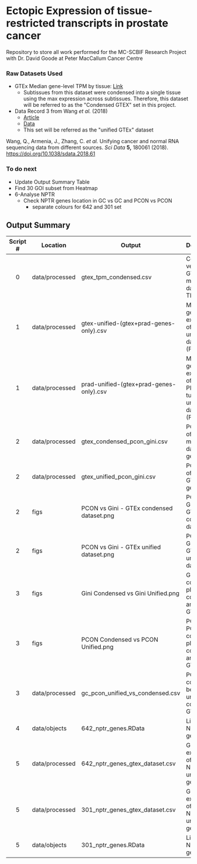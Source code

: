 # Ectopic Expression of tissue-restricted transcripts in prostate cancer
Repository to store all work performed for the MC-SCBIF Research Project with Dr. David Goode at Peter MacCallum Cancer Centre

### Raw Datasets Used
- GTEx Median gene-level TPM by tissue: [Link](https://www.gtexportal.org/home/datasets)
  - Subtissues from this dataset were condensed into a single tissue using the max expression across subtissues. Therefore, this dataset will be referred to as the "Condensed GTEX" set in this project.
- Data Record 3 from Wang *et al.* (2018)
  - [Article](https://www.nature.com/articles/sdata201861)
  - [Data](https://figshare.com/articles/dataset/Data_record_3/5330593)
  - This set will be referred as the "unified GTEx" dataset
  
Wang, Q., Armenia, J., Zhang, C. *et al.* Unifying cancer and normal RNA sequencing data from different sources. *Sci Data* **5,** 180061 (2018). https://doi.org/10.1038/sdata.2018.61

### To do next
- Update Output Summary Table
- Find 30 GOI subset from Heatmap
- 6-Analyse NPTR
  - Check NPTR genes location in GC vs GC and PCON vs PCON
    - separate colours for 642 and 301 set

## Output Summary

| **Script #** | **Location**   | **Output**                                |                  **Description**                                   |
|:------------:|----------------|-------------------------------------------|--------------------------------------------------------------------|
| 0            | data/processed | gtex_tpm_condensed.csv                    | Condensed version of GTEx median dataset (in TPM)                  |
| 1            | data/processed | gtex-unified-(gtex+prad-genes-only).csv   | Median gene expression of GTEx unified dataset (FPKM)              |
| 1            | data/processed | prad-unified-(gtex+prad-genes-only).csv   | Median gene expression of TCGA PRAD tumour unified dataset (FPKM)  |
| 2            | data/processed | gtex_condensed_pcon_gini.csv              | PCON, GC of GTEx median dataset genes                              |
| 2            | data/processed | gtex_unified_pcon_gini.csv                | PCON, GC of unified GTEx genes                                     |
| 2            | figs           | PCON vs Gini - GTEx condensed dataset.png | PCON vs GC plot - GTEx condensed dataset                           |
| 2            | figs           | PCON vs Gini - GTEx unified dataset.png   | PCON vs GC plot - GTEx unified dataset                             |
| 3            | figs           | Gini Condensed vs Gini Unified.png        | GC vs GC comparison plot of condensed and unified GTEx data        |
| 3            | figs           | PCON Condensed vs PCON Unified.png        | PCON vs PCON comparison plot of condensed and unified GTEx data    |
| 3            | data/processed | gc_pcon_unified_vs_condensed.csv          | PCON, GC comparison between unified and condensed GTEx data        |
| 4            | data/objects   | 642_nptr_genes.RData                      | List of 642 NPTR genes                                             |
| 5            | data/processed | 642_nptr_genes_gtex_dataset.csv           | Gene expression of 642 NPTR GTEx unified genes                     |
| 5            | data/processed | 301_nptr_genes_gtex_dataset.csv           | Gene expression of 301 NPTR GTEx unified genes                     |
| 5            | data/objects   | 301_nptr_genes.RData                      | List of 301 NPTR genes                                             |
